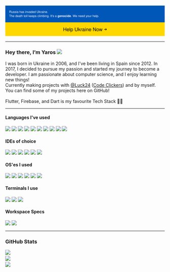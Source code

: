 [![Stand With Ukraine](https://raw.githubusercontent.com/vshymanskyy/StandWithUkraine/main/banner2-direct.svg)](https://stand-with-ukraine.pp.ua)

<hr>

<h3>Hey there, I’m Yaros <img src="https://media.giphy.com/media/hvRJCLFzcasrR4ia7z/giphy.gif" width="20px"></h3>

<div>
  I was born in Ukraine in 2006, and I've been living in Spain since 2012. In 2017, I decided to pursue my passion and started my journey to become a developer.
  I am passionate about computer science, and I enjoy learning new things!
  <br />Currently making projects with <a href="https://github.com/Luck24">@Luck24</a> (<a href="https://codeclickers.com">Code Clickers</a>) and by myself. You can find some of my projects here on GitHub!
  <br />
  <br />
  Flutter, Firebase, and Dart is my favourite Tech Stack 💛💙
</div>

<hr>

<div>
<h4> Languages I've used</h4>
  <img src="https://img.shields.io/badge/-Python-blue?style=for-the-badge&logo=python&logoColor=white&labelColor=black">
  <img src="https://img.shields.io/badge/-Flutter-aqua?style=for-the-badge&logo=flutter&logoColor=white&labelColor=black">
  <img src="https://img.shields.io/badge/C%23-239120?style=for-the-badge&logo=c-sharp&logoColor=white&labelColor=black">
  <img src="https://img.shields.io/badge/Unity-100000?style=for-the-badge&logo=unity&logoColor=white&labelColor=black">
  <img src="https://img.shields.io/badge/-C++-25c492?style=for-the-badge&logo=cplusplus&logoColor=white&labelColor=black">
  <img src="https://img.shields.io/badge/-Java-lime?style=for-the-badge&logo=oracle&logoColor=white&labelColor=black">
  <img src="https://img.shields.io/badge/-HTML-red?style=for-the-badge&logo=html5&logoColor=white&labelColor=black">
  <img src="https://img.shields.io/badge/-CSS-orange?style=for-the-badge&logo=css3&logoColor=white&labelColor=black">
  <img src="https://img.shields.io/badge/-JS-yellow?style=for-the-badge&logo=javascript&logoColor=white&labelColor=black">
  <img src="https://img.shields.io/badge/-Bash-d92f1c?style=for-the-badge&logo=gnubash&logoColor=white&labelColor=black">
</div>

<div>
<h4> IDEs of choice</h4>
  <img src="https://img.shields.io/badge/Visual_Studio_Code-0078D4?style=for-the-badge&logo=visual%20studio%20code&logoColor=white&labelColor=black">
  <img src="https://img.shields.io/badge/Eclipse-2C2255?style=for-the-badge&logo=eclipse&logoColor=white&labelColor=black">
  <img src="https://img.shields.io/badge/Android_Studio-3DDC84?style=for-the-badge&logo=android-studio&logoColor=white&labelColor=black">
  <img src="https://img.shields.io/badge/Arduino_IDE-00979D?style=for-the-badge&logo=arduino&logoColor=white&labelColor=black">
  <img src="https://img.shields.io/badge/PyCharm-665500.svg?&style=for-the-badge&logo=PyCharm&logoColor=white&labelColor=black"> 
  <img src="https://img.shields.io/badge/Xcode-007ACC?style=for-the-badge&logo=Xcode&logoColor=white&labelColor=black">
</div>

<div>
<h4> OS'es I used</h4>
  <img src="https://img.shields.io/badge/Windows-0078D6?style=for-the-badge&logo=windows&logoColor=white&labelColor=black">
  <img src="https://img.shields.io/badge/Android-3DDC84?style=for-the-badge&logo=android&logoColor=white&labelColor=black">
  <img src="https://img.shields.io/badge/Kali_Linux-557C94?style=for-the-badge&logo=kali-linux&logoColor=white&labelColor=black">
  <img src="https://img.shields.io/badge/Arch_Linux-1793D1?style=for-the-badge&logo=arch-linux&logoColor=white&labelColor=black">
  <img src="https://img.shields.io/badge/Ubuntu-E95420?style=for-the-badge&logo=ubuntu&logoColor=white&labelColor=black"> 
  <img src="https://img.shields.io/badge/mac%20os-FFFFFF?style=for-the-badge&logo=apple&logoColor=white&labelColor=black">
</div>

<div>
<h4> Terminals I use</h4>
  <img src="https://img.shields.io/badge/windows%20terminal-4D4D4D?style=for-the-badge&logo=windows%20terminal&logoColor=white&labelColor=black">
  <img src="https://img.shields.io/badge/GNU%20Bash-4EAA25?style=for-the-badge&logo=GNU%20Bash&logoColor=white&labelColor=black">
  <img src="https://img.shields.io/badge/GIT-E44C30?style=for-the-badge&logo=git&logoColor=white&labelColor=black">
</div>

<div>
  <h4>Workspace Specs</h3>
  <img src="https://img.shields.io/badge/Intel-Core_i5_9th-0071C5?style=for-the-badge&logo=intel&logoColor=white&labelColor=black">
  <img src="https://img.shields.io/badge/NVIDIA-GTX1050Ti-76B900?style=for-the-badge&logo=nvidia&logoColor=white&labelColor=black">
</div>

<hr>

<h3>GitHub Stats</h3>

<div>
    <img src="https://github-readme-stats.vercel.app/api?username=YarosMallorca&count_private=true&include_all_commits=true&show_icons=true&hide_border=true&bg_color=161B22&text_color=c9d1d9&title_color=50a6ff&icon_color=3572a5">
</div>

<div>
  <img src="https://github-readme-stats.vercel.app/api/top-langs/?username=YarosMallorca&langs_count=8&layout=compact&hide_border=true&bg_color=161B22&text_color=c9d1d9&title_color=50a6ff&icon_color=3572a5&card_width=445"/>
</div>

<div>
 <img src="http://github-readme-streak-stats.herokuapp.com?user=YarosMallorca&theme=dark&hide_border=true&background=161B22&ring=50A6FF&fire=FF9022&currStreakLabel=FFFFFF">
</div>
